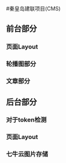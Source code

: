 #秦皇岛建联项目(CMS)


## 前台部分
### 页面Layout
### 轮播图部分
### 文章部分

## 后台部分

### 对于token检测
### 页面Layout
### 七牛云图片存储